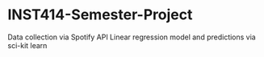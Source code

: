 # INST414-Semester-Project
Data collection via Spotify API
Linear regression model and predictions via sci-kit learn
